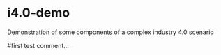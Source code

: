 # i4.0-demo
Demonstration of some components of a complex industry 4.0 scenario

#first test comment...
